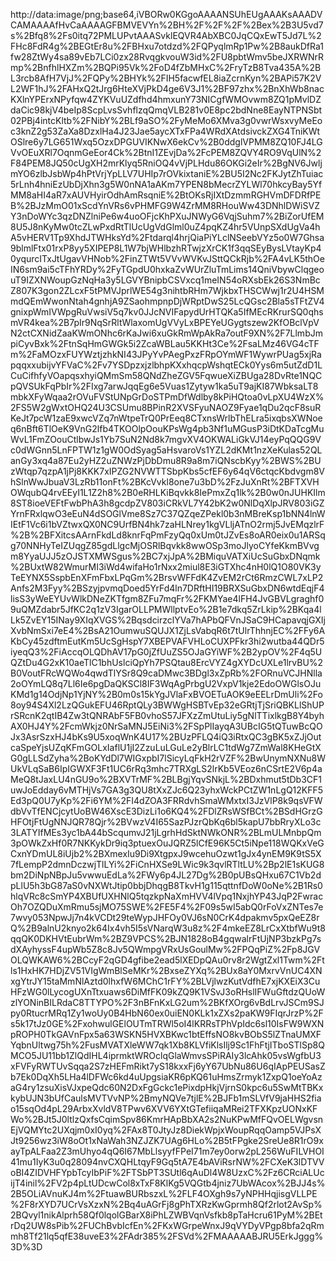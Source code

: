 http://data:image/png;base64,iVBORw0KGgoAAAANSUhEUgAAAKsAAADVCAMAAAAfHvCaAAAAGFBMVEVYn%2BH%2F%2F%2F%2Bex%2B3U5vd7s%2Bfq8%2Fs0itq72PMLUPvtAAASvklEQVR4AbXBC0JqCQxEwT5Jd7L%2FHc8FdR4g%2BEGtEr8u%2FBHxu7otdzd%2FQPyqlmRp1Pw%2B8aukDfRa1fw28ZtWy4sa89vEb7LCi0zx28RvqgkvouW3id%2FU8pbtWmv5beJXRWNrRmp%2BnfhlHXZm%2BQPi95Vk%2FoD4fZbMHxC%2FryTzB8Tva435A%2BL3rcb8AfH7VjJ%2FQPy%2BHYk%2FIH5facwfEL8iaZcrnKyn%2BAPi57K2VL2WF1hJ%2FAHxQ2tJrg6HteXVjPkD4ge6V3J1%2BF97zhx%2BnXhWb8nacKXlnYPErxNPyfqw4ZYKVuUZdfhd4hmxunY73NICgfWMOvwm8ZQ1pMvlDZdaCic98kjV4beIp8ScpLvsSvhflzqQmqVLB281v0E8pc2bdNne8EayNTPNSbt02PBj4intcKltb%2FNibY%2BLf9aSO%2FyMeMo6XMva3g0vwrWsxvyMeEoc3knZ2g53ZaXa8DzxlHa4J23Jae5aycXTxFPa4WRdXAtdsivckZXG4TniKWtOSlre6y7LG651Wxq5OzxDPGUVIKNwX6ekCv%2B0ddglVPMM8ZQ10FJ4LGVvOEuXRl7OqnmGeEor4Ck%2BtnI1ZEvjDa%2FcPEM8ZQVY4RO9VqUlN%2F84PEM8JQ50cUgXH2mrKlyq5RniOQ4vVjPLHdu86OKGi2eIr%2BgNV6JwljmYO6zlbJsbWp4hPtVrjYpLLV7UHIp7rOVkixtaniE%2BU5I2Nc2FKJytZhTuiac5rLnh4hniEzUbDjXhn3g5W0nNA1aAKm7YPEN8bMecrZYLWl70hkcyBay5YfMM8aHI4aR7xAUVHyirOdhAmRsqniE%2BtOKsRjIXtDzmmRGHVmDFDRfPEB%2BJzMmO01xScdYnVRs6vPHMFG9W4ZrMM8RHouWw43DNhlDWiSVZY3nDoWYc3qzDNZlniPe6w4uoOFjcKhPXuJNWyG6VqjSuhm7%2BiZorUfEM8U5J8nKyMw0tcZLwPxdRtTlUcUgVdGlml0uZ4pqKZ4hr5VUnpSXdUgVa4hA5vHERV1Tp9XhdJTWHksYd%2Ftdarql4hrjQiaPiYLclNSeebVYz5o0W7Ghsa9blmlFtx01rxP8yy5XIPEP8L1W7bjWHlbzhRTwjzXrCK1f3qqSEyBysLVtayKp40yqurcITxJtUgavVHNob%2FinZTWt5VVvWVKvJSttQCkRjb%2FA4vLK5thOeIN6sm9ai5cTFhYRDy%2FyTGpdU0hxkaZvWUrZluTmLims14QniVbywClqgeouT9IZXNWoupGzNqHa3y5LGVYBnipbCSVxcq1meIN54oRXsbEk26S3NmBcZ807K3gon2ZLcxF5tPMVJprlWE54g3nihtbRHm7WjkbxTHSCWwj1r2U4HSMmdQEmWwonNtah4gnhjA9ZSaohmpnpDjWRptDwS25LcQGsc2Bla5sTFtZV4gnixpWmIVWpgRuVwsiV5q7kv0JJcNVIFapydUrHTQKa5IfMEcRKrurSQ0qhsmVR4kea%2B7pIr9NqSrRltWlaxomUgVVyLxBPEYeUGygtszew2KfOBclVpVN2ctCXNidZaaKWmONhc6rKaJwi6xuGkRmWpAkRa7outF9XN%2F7LlmbJmpiCyvBxk%2FtnSqHmGWGk5i2ZcaWBLau5KKHt3Ce%2FsaLMz46VG4cTFm%2FaMOzxFUYWztjzhkNI43JPyYvPAegPxzFRpOYmWF1WywrPUag5xjRapqqxxubijvYFVaC%2Fv7YSDpzxjzlbhpKXxhqcpWshqtECk0Yys6m5utZdD1LCuCifhfyVOapqsxhyiQMmSm58QNdZheZGV5FqwueXiZBUga28DvRte1NQCpQVSUkFqPbIr%2FIxg7arwJqqEg6e5Vuas1Zytyw1ka5uT9ajKI87WbksaLT8mbkXFyWqaa2rOVuFVStUNpGrDoSTPmDfWdlby8kPiHQtoa0vLpXU4WzX%2FS5W2gWxtOHQ24U3CSUmu8BPinR2XVSFyuNAOZ9Fyae1qDu2qcF8suRKeJt7pcW1zaE9xwcVZq7nWtpeTrQ0PrEeq8CTxnsWrlbThELra5ixqbsXWNoeq6nBft6TlOeK9VnG2lfb4TKOOlpOouKPsWg4pb3Nf1uMGusP3iDtKDaTcgMuWvL1FmZOouCtlbwJs1Yb7SuN2Nd8k7mgvXV4OKWALiGkVJ14eyPqQQG9Vc0dWGnn5LnFPTW1z1gW0OdSyag5aHsvaroVs1YZL2dKMt1nzXeKulas52QLanGy3xq4a87Eu2yHZ2uZNWzPjDbDmu8R9a8m7iQNscbKyy%2BWS%2BUzWtqp7qzpA1jPj8KKK7xIPZG2NVWTTSbpKbs5cfEF6y64qV6ctqcKbdvgm8VhSlnWwJbuaV3LzRb11onFt%2BKcVvkl8one7u3bD%2FzJuXnRt%2BFTXVHOWqubQ4rvEEyI1L1Z2h8%2B0eRHLKiBqvkk8IePmxZq1lk%2B0w0nJUHKIlm8ST8ioeVEFtFwbPhA3h8gcdpZV803iCRkVL7Y42bK2w0NlDqXlpJRV803iGZYrnFRxlqwO3eEuN4dSOGlVme8Sz7C37QZqeZPekl0b3nMBreKsp1bNN4lnWIEtF1Vc6i1bVZtwxQX0NC9UrfBN4hk7zaHLNrey1kgVLljATnO2rmj5JvEMqzlrF%2B%2BFXitcsAArnFkdLd8knrFqPmFzyQq0xUm0tJZvEs8oAR0eix0u1ARSqg70NNHyTeIZUqgZ85gdLlgcMjOSRlBqvkk8wwOSp3moJlyoCYfeKkmBVvgm8YyaUJJ5zOJSTXMWSgus%2BC7xjJpA%2BMiquVATXiUcSuGbxDNqmk%2BUxtW82WmurMI3iWd4wifaHo1rNxx2miul8E3iGTXhc4nH0lQ1O80VK3yTeEYNX5SspbEnXFmFbxLPqGm%2BrsvWFFdK4ZvEM2rCt6RmzCWL7xLP2Anfs2M3Fyy%2BSzyjpvmqDoed5YrFd4ln7DRftHI19BRXSuGbxDN6wtdEqjF4lisS3yWeEYUvWlkDNeZKTfgm8ZFu7mqFr%2FKMYae4lFH4JvGBVLgraghf09uQMZdabr5JfKC2q1zV3IgarOLLPMWllptvEo%2B1e7dkq5ZrLkip%2BKqa4lLk5ZvEY15INay9XIqXVGS%2BqsdcirzclYVa7hAPbQFVnJSaC9HCapavqjGXIjXvbNmSxi7eE4%2BsA21OumwuSQUJX1ZjLsVabqR6t7tUlrThhnjEC%2FFy6AKbCy45zdftmEutKm5UcSgHspY7XBEPVAFVHLoCUXPFkr3hi2wutba44QDr5iyeqQ3%2FiAccqOLQDhAV17pG0jZfUuZS5OJaGYiWF%2B2ypOV%2F4q5UQZtDu4G2xK10aeTlC1bhUslciQpYh7PSQtau8ErcVYZ4gXYDcUXLe1lrvBU%2B0VoutFRcWQWo4qwdTlYSr8Q9caDMwc3BDgl3xZpRb%2FORnuVCJHNlla2oOYmLQ8q7Ll6Ie6pgDaQKSCl8IF3WqAgPrbgU2VxpV1kje2EdoOWGlsOJuKMd1g14OdjNp1YjNY%2B0m0s15kYgJVlaFxBVOETuAOK9eEELrDmUli%2Fo8oy94S4Xl2LzQGukEFU46RptQLy3BWWgHSBTvEp32eGRtjTjSriQBKLlShUPrSRcnK2qtIB4Zw3tQNRAbF5FB0vhoS57JFXzZmUtuLiy5gNlTTixlkgB8Y4byhAX0HJ4Y%2FcmWkjz0NrSaMNJ5EiNi3%2FSpPlIayqA3UBcIG5tQTuwBcQOJx3AsrSzxHJ4bKs9U5xoqWnK4U17%2BUzPFLQ4iQ3iRtxQC3gBK5xZJjOutcaSpeYjsUZqKFmGOLxIaflU1jI2ZzuLuLGuLe2yBlrLC1tdWg7ZmWal8KHeGtXG0gLLSdZyha%2BoKYdDl7WIGxpbI7lSicyLqFkH2rVZF%2BwUnymNXNu8WUkVLqSaB6IpIGWXF3Ft1UC6rRq3mhc7TRXgLS2lrKb5VEoz6nCSrtE2V6p4aMeQ8tJaxLU4nGU9o%2BXVTrMF%2BLBgjYqvSNkjL%2BDxhmut5tDb3CF1uwJoEdday6vMTHjVs7GA3g3QU8tXxZJc6Q23yhxWckPCtZW1nLgQ12KFF5Ed3pQ0U7yKp%2Fi6YM%2FI4dZOA3FRRdvhSmaWMxtxI3JzVlP8k9qsVFWdbVvTfENCjcytUoBW46XscE3DizLi1o6KQ4%2FDlZRsWSfBCt%2BSdHGrzGHFOtjFtUgNNJQR78Qjr%2BVwzV4I65SazPJzrQbKq6bl5kapU7bbRryXLo3c3LATYIfMEs3yc1bA44bScqumvJ21jLgrhHdSktNWkONR%2BLmULMnbpQm3pOWkZxHf0R7NKKykDr9iq3ptuexOuJQRZ5lCfE96K5Ct5iNpe118WQKxVeGCxnYDmUL8iUjb2%2BXmexIu9Di9XtgpxJ9wcehuOzwt1gJx4ynEM9K9tS5X7fLempP2dmnDczwjTlLYi%2FiCnHXSe9LWic9k3qvlRTltLU%2Bp2lE1sKUG8bm2DiNpNBpJu5vwwuEdLa%2FWy6p4JL27Dg%2B0pUBsQHxu67C1Vb2dpLlU5h3bG87aS0vNXWtJtip0bbjDhqgB8TkvH1g115qttnfDoW0oNe%2B1Rs0hlqVRc8cSmYP4XBUfUXHNlQ5tqzkpNaXmHVV4lVpq1NxjhYP43JqP2FwracOh7OZQDuXmRmu5sjMO75SWE%2FE5F4%2F09s5wI5abQ0rFoVxZNTes7e7wvy053NpwJj7n4kVCDt29teWypJHFOy0VJ6sN0CrK4dpakmv5pxQeEZ8rQ%2B9alnU2knyo2k64Ix4vh5I5sVNarqW3u8z%2F4mkeEZ8LrCxXtbfWu9t8qqQK0DKHVtEubrWm%2BZ9VPCS%2BJN1828oB4gqwalrFtUjNP3bzkPg7sdXAyhyssF4upWb5Z8c8Jv5QWmpgVRxUsGoulMw%2FPQqPiZ%2Fp8JGVOLQWKAW6%2BCcyF2qGD4gfibe2ead5lXEDpQAu0rv8r2WgtZxl1Twm%2Ftls1HxHK7HDjZV51VIgWmBlSeMKr%2BxseZYXq%2BUx8aY0MxrvVnUC4XNxgYtrJY15taMmNlAztd0lhxfW6MChC1rFY%2BLVjlwzKutVdfhE7xjKXEiX3CuHFzWG0lLycogUXnTtxuaws6DiMfFK09kZQ9K1VSvJ3oRHslIFWuGftdzQUoWzlYONinBILRdaC8TTYPO%2F3nBFnKxLG2um%2BKfXOrg6vBdLrvJSCm9SJpy0RtucrMRq1Zy1woUy0B4HbN60ex0uiEN0KLk1xZXs2paKW9FIqrJrzP%2Fs5k17tJz0GE%2FxohwulGElOUTmTRWl5oI4lKRRsTPhVpIdc6sl10IsFW9WXNpROPH0TkGAVnFpx5a63WSKN5HVXBKwc1btEffsNO8kvBObS5lZTnaUMXFYqbnUltwg75h%2FusMVATXleWW7qk1Xb8KLVfiKlsIlj9Sc1FhFtjITboSTlSp8QMCO5JU11bb1ZlQdIHL4iprmktWROclqGlaWmvsSPiRAIy3lcAhk05vsWgfbU3xFVFyRWTUvSqqa2S7zHEFmRikt7yS18kxxFj6yY67UbNu86U6qIApPEUSasZb7Ek0DqXh5LHa4lDFWc6kd4uUpgsiaKR6pKQ61uHmsZrmyk1ZxpQ1oeYoAzaG4ry1zsuXisVJxpeQdc60N2DxFgGckc1ePixdpHkjVjrnS0kpc6u5SwMtTBKxkybUJN3bUfCaulsMVTVvNP%2BmyNQVe7tjlE%2BJFb1mSLVfV9jaHHS2fiao15sqOd4pL29ArbxXvldV8TPwv6XVV6YXtGTefiiqaMRei2TFXKpzUONxKFWo%2BJt5J0ltlzQxfsCqimSpv86KmrHApBbXA2s2NuKPwMfFQvOELWgvsnEjVQMYtc2UXqjm0xI0yq%2FAx8T0JtyJz8DiekWpjxWoupRqqOamp5VJPsXJt9256wz3iW8oOt1xNaWah3NZJZK7UAg6HLo%2B5tFPgke2SreUe8R1rO9xayTpALFaa2Z3mUhyo4qQ6I67MbLlsyyfFPeI71m7ey0orw2pL256WuFILVHOI41mu1IyK3u0q28094nvCXQHLtqyF9Gq5tA7E4bAViRsrNW%2FCXeK3lDTVVoBI4ZIDVHFYpbTcyIbPiF%2FTSbPT3SUtl6qAuDl4W8UzxC%2Fz6CRciALUcijT4inil%2FV2p4pLtUDcwCol8xTxF8KlKg5VQGtb4jniz7UbWAcox%2BJJ4s%2B5OLiAVnuKJ4m%2FtuawBURbszxL%2FLF4OXgh9s7yNPHHqjisgVLLPE%2F8rXYD7UCrVsXzxN%2Bq4uAGrFj8gPhTXRzKwGprmh8Qf2rlot2AvSp%2BQvyl1nikAlprh58Qf0lqolGBarX8iPhLZWBVqnVsfkb8pTaHcru61PyM%2BEtrDq2UW8sPib%2FUChBvbIcfEn%2FKxWGrpeWnxJ9qVYDyVPgp8bfa2qRmmh8Tf21lq5qfE38uveE3%2FAdr385%2FSVd%2FMAAAAABJRU5ErkJggg%3D%3D